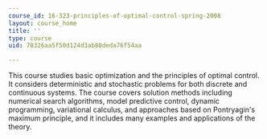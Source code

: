 ```yaml
---
course_id: 16-323-principles-of-optimal-control-spring-2008
layout: course_home
title: ''
type: course
uid: 78326aa5f50d124d3ab80deda76f54aa

---
```

This course studies basic optimization and the principles of optimal control. It considers deterministic and stochastic problems for both discrete and continuous systems. The course covers solution methods including numerical search algorithms, model predictive control, dynamic programming, variational calculus, and approaches based on Pontryagin's maximum principle, and it includes many examples and applications of the theory.
